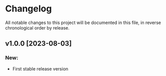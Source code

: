 # Changelog

All notable changes to this project will be documented in this file,
in reverse chronological order by release.

## v1.0.0 [2023-08-03]

### New:
* First stable release version
